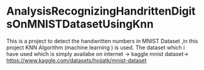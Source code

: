 # AnalysisRecognizingHandrittenDigitsOnMNISTDatasetUsingKnn
This is a project to detect the handwritten numbers in MNIST Dataset ,in this project KNN Algorithm (machine learning ) is used.
The dataset which i have used which is simply availabe on internet ->
kaggle mnist dataset-> https://www.kaggle.com/datasets/hojjatk/mnist-dataset
